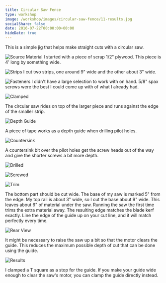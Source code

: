 ```yaml
---
title: Circular Saw Fence
type: workshop
image: /workshop/images/circular-saw-fence/11-results.jpg
socialShare: false
date: 2016-07-22T00:00:00+00:00
hideDate: true
---
```

This is a simple jig that helps make straight cuts with a circular saw.
<!--more-->

![Source Material](/workshop/images/circular-saw-fence/1-source-material.jpg)
I started with a piece of scrap 1/2" plywood. This piece is 4' long by something wide.

![Strips](/workshop/images/circular-saw-fence/2-strips.jpg)
I cut two strips, one around 9" wide and the other about 3" wide.  

![Fasteners](/workshop/images/circular-saw-fence/3-fasteners.jpg)
I didn't have a large selection to work with on hand.  5/8" spax screws were the best I could come up with of what I already had.

![Clamped](/workshop/images/circular-saw-fence/4-clamped.jpg)

The circular saw rides on top of the larger piece and runs against the edge of the smaller strip.

![Depth Guide](/workshop/images/circular-saw-fence/5-depth-guide.jpg)

A piece of tape works as a depth guide when drilling pilot holes.

![Countersink](/workshop/images/circular-saw-fence/6-countersink.jpg)

A countersink bit over the pilot holes get the screw heads out of the way and give the shorter screws a bit more depth.

![Drilled](/workshop/images/circular-saw-fence/7-drilled.jpg)

![Screwed](/workshop/images/circular-saw-fence/8-screwed.jpg)

![Trim](/workshop/images/circular-saw-fence/9-trim.jpg)

The bottom part should be cut wide.  The base of my saw is marked 5" from the edge.  My top rail is about 3" wide, so I cut the base about 9" wide.  This leaves about 6" of material under the saw.  Running the saw the first time trims the extra material away.  The resulting edge matches the blade kerf exactly.  Line the edge of the guide up on your cut line, and it will match perfectly every time.

![Rear View](/workshop/images/circular-saw-fence/10-rear-view.jpg)

It might be necessary to raise the saw up a bit so that the motor clears the guide.  This reduces the maximum possible depth of cut that can be done using the guide.

![Results](/workshop/images/circular-saw-fence/11-results.jpg)

I clamped a T square as a stop for the guide.  If you make your guide wide enough to clear the saw's motor, you can clamp the guide directly instead.

